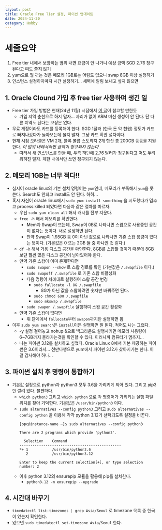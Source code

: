 ```yaml
---
layout: post
title: Oracle Free Tier 설정, 파이썬 업데이트
date: 2024-11-20
category: Hobby
---
```


# 세줄요약
1. Free tier 내에서 보장하는 범위 내면 요금이 안 나가니 예상 금액 SGD 2.76 청구된다고 떠도 쫄지 않기
2. yum으로 뭘 까는 것은 메모리 1GB로는 어림도 없으니 swap 8GB 이상 설정하기
3. 인스턴스 설정하자마자 시간 설정하기... 새벽에 알림 보내고 싶지 않으면

## 1. Oracle Clound 가입 후 free tier 사용하며 생긴 일
- Free tier 가입 방법은 현재(24년 11월) 시점에서 [이 글](https://velog.io/@kisuk623/%EC%98%A4%EB%9D%BC%ED%81%B4-%ED%81%B4%EB%9D%BC%EC%9A%B0%EB%93%9C-%ED%94%84%EB%A6%AC%ED%8B%B0%EC%96%B4-%EA%B0%80%EC%9E%85%ED%95%98%EA%B8%B0)이 참고할 만한듯
	- 가입 지역 춘천으로 하지 말자... 자리가 없어 ARM 머신 생성이 안 된다. 단 다른 지역도 된다는 보장은 없다.
- 무료 계정이라도 카드를 등록해야 한다. SGD 1달러 (한국 돈 약 천원) 정도가 카드로 빠져나갔다가 돌아오는데 쫄지 말자. 그냥 카드 확인 절차이다.
- 현재 시점 오라클은 VM 2개, 블록 볼륨 스토리지 2개 합산 총 200GB 등등을 지원한다. *이 범위 내에서라면 금액이 청구되지 않는다.*
	- 따라서 새 인스턴스를 만들 때, 우측 하단에 2.76 달러가 청구된다고 떠도 두려워하진 말자. 제한 내에서만 쓰면 청구되지 않는다.

## 2. 메모리 1GB는 너무 적다!!
- 심지어 oracle linux의 기본 설치 명령어는 ```yum```인데, 메모리가 부족해서 ```yum```을 못 쓴다. Search도 안되고 install도 안 된다. 허허...
- 혹시 자신이 oracle linux에서 ```sudo yum install something``` 을 시도했다가 멈추고 process killed 되었다면 다음과 같은 절차를 따르자.
	- 우선 ```sudo yum clean all``` 해서 캐시를 전부 지운다.
	- ```free -h``` 해서 메모리를 확인한다.
		- Mem과 Swap이 뜨는데, Swap이 0B로 나타나면 스왑으로 사용중인 공간이 없다는 뜻이다. 새로 설정하면 된다.
		- 만약 Swap이 1.98GB 등 0이 아닌 값으로 나타나면 기존 스왑 용량이 있다는 뜻이다. (기본값은 0 또는 2GB 둘 중 하나인 것 같다.)
	- ```df -h``` 해서 가용 디스크 공간을 확인한다. 8GB를 스왑할 것이기 때문에 8GB보단 훨씬 많은 디스크 공간이 남아있어야 한다.
	- 만약 기존 스왑이 이미 존재한다면
		- ```sudo swapon --show``` 로 스왑 경로를 확인 (기본값은 ```/.swapfile``` 이다.)
		- ```sudo swapoff /.swapfile``` 로 기존 스왑 비활성화
		- 다음 명령어 차례대로 실행하여 스왑 공간 변경
			- ```sudo fallocate -l 8G /.swapfile```
				- 8G가 아닌 값을 스왑하려면 숫자만 바꿔주면 된다.
			- ```sudo chmod 600 /.swapfile```
			- ```sudo mkswap /.swapfile```
		- ```sudo swapon /.swapfile``` 실행하여 스왑 공간 활성화
	- 만약 기존 스왑이 없다면
		- 위 단계에서 ```fallocate```부터 ```swapon```까지만 실행하면 됨
- 이후 ```sudo yum search```든 ```install```이든 실행하면 잘 된다. 적어도 나는 그랬다.
	- -y 설정 걸어놓고 nohup &으로 백그라운드 실행시키면 메모리 사용량이 6~7GB까지 올라가는것을 확인할 수 있다. 이러니까 컴퓨터가 멈추지...
	- 나는 파이썬 3.12를 설치하고 싶었다. Oracle Linux 8에서 기본 제공하는 파이썬은 3.6이라서... 천만다행으로 yum에서 파이썬 3.12가 찾아지기는 한다. 이걸 감사해야 하나...

## 3. 파이썬 설치 후 명령어 통합하기
- 기본값 설정으로 python과 python3 모두 3.6을 가리키게 되어 있다. 그리고 pip3만 깔려 있다. 불편하다.
	- ```which python3``` 그리고 ```which python``` 으로 각 명령어가 가리키는 실행 파일 위치를 찾아 기억한다. 기본값은 ```/user/bin/python3``` 이다.
	- ```sudo alternatives --config python3``` 그리고 ```sudo alternatives --config python``` 을 이용해 각각 python 3.12가 선택되도록 설정을 바꾼다.
		```
		[opc@instance-name ~]$ sudo alternatives --config python3

		There are 2 programs which provide 'python3'.

		  Selection    Command
		-----------------------------------------------
		*+ 1           /usr/bin/python3.6
		   2           /usr/bin/python3.12

		Enter to keep the current selection[+], or type selection number: 2
		```
	- 이후 python 3.12의 ensurepip 모듈을 활용해 pip를 설치한다.
		- ```python3.12 -m ensurepip --upgrade```

## 4. 시간대 바꾸기
- ```timedatectl list-timezones | grep Asia/Seoul``` 로 timezone 목록 중 한국이 있는지 확인한다.
- 있으면 ```sudo timedatectl set-timezone Asia/Seoul``` 한다.